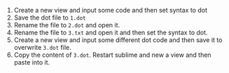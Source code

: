 1. Create a new view and input some code and then set syntax to dot
2. Save the dot file to `1.dot`
3. Rename the file to `2.dot` and open it.
4. Rename the file to `3.txt` and open it and then set the syntax to dot.
5. Create a new view and input some different dot code and then save it to overwrite `3.dot` file.
6. Copy the content of `3.dot`. Restart sublime and new a view and then paste into it.
